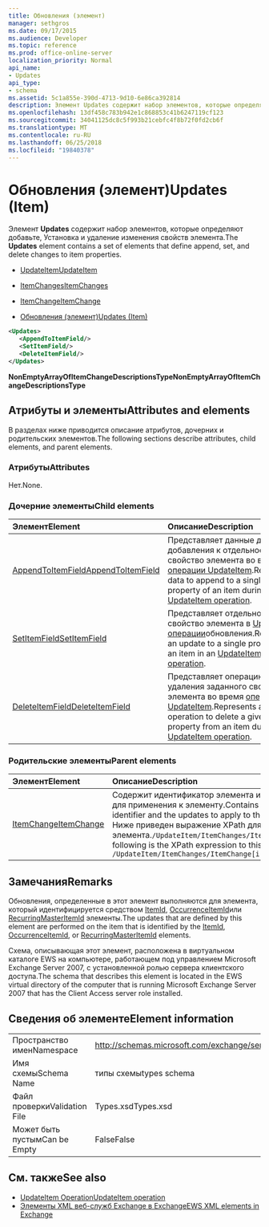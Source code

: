 ```yaml
---
title: Обновления (элемент)
manager: sethgros
ms.date: 09/17/2015
ms.audience: Developer
ms.topic: reference
ms.prod: office-online-server
localization_priority: Normal
api_name:
- Updates
api_type:
- schema
ms.assetid: 5c1a855e-390d-4713-9d10-6e86ca392814
description: Элемент Updates содержит набор элементов, которые определяют добавьте, Установка и удаление изменения свойств элемента.
ms.openlocfilehash: 13df458c783b942e1c868853c41b6247119cf123
ms.sourcegitcommit: 34041125dc8c5f993b21cebfc4f8b72f0fd2cb6f
ms.translationtype: MT
ms.contentlocale: ru-RU
ms.lasthandoff: 06/25/2018
ms.locfileid: "19840378"
---
```

# <a name="updates-item"></a><span data-ttu-id="653fc-103">Обновления (элемент)</span><span class="sxs-lookup"><span data-stu-id="653fc-103">Updates (Item)</span></span>

<span data-ttu-id="653fc-104">Элемент **Updates** содержит набор элементов, которые определяют добавьте, Установка и удаление изменения свойств элемента.</span><span class="sxs-lookup"><span data-stu-id="653fc-104">The **Updates** element contains a set of elements that define append, set, and delete changes to item properties.</span></span> 
  
- [<span data-ttu-id="653fc-105">UpdateItem</span><span class="sxs-lookup"><span data-stu-id="653fc-105">UpdateItem</span></span>](updateitem.md)
  
- [<span data-ttu-id="653fc-106">ItemChanges</span><span class="sxs-lookup"><span data-stu-id="653fc-106">ItemChanges</span></span>](itemchanges.md)
  
- [<span data-ttu-id="653fc-107">ItemChange</span><span class="sxs-lookup"><span data-stu-id="653fc-107">ItemChange</span></span>](itemchange.md)
  
- [<span data-ttu-id="653fc-108">Обновления (элемент)</span><span class="sxs-lookup"><span data-stu-id="653fc-108">Updates (Item)</span></span>](updates-item.md)
  
```xml
<Updates>
   <AppendToItemField/>
   <SetItemField/>
   <DeleteItemField/>
</Updates>
```

<span data-ttu-id="653fc-109">**NonEmptyArrayOfItemChangeDescriptionsType**</span><span class="sxs-lookup"><span data-stu-id="653fc-109">**NonEmptyArrayOfItemChangeDescriptionsType**</span></span>

## <a name="attributes-and-elements"></a><span data-ttu-id="653fc-110">Атрибуты и элементы</span><span class="sxs-lookup"><span data-stu-id="653fc-110">Attributes and elements</span></span>

<span data-ttu-id="653fc-111">В разделах ниже приводится описание атрибутов, дочерних и родительских элементов.</span><span class="sxs-lookup"><span data-stu-id="653fc-111">The following sections describe attributes, child elements, and parent elements.</span></span>
  
### <a name="attributes"></a><span data-ttu-id="653fc-112">Атрибуты</span><span class="sxs-lookup"><span data-stu-id="653fc-112">Attributes</span></span>

<span data-ttu-id="653fc-113">Нет.</span><span class="sxs-lookup"><span data-stu-id="653fc-113">None.</span></span>
  
### <a name="child-elements"></a><span data-ttu-id="653fc-114">Дочерние элементы</span><span class="sxs-lookup"><span data-stu-id="653fc-114">Child elements</span></span>

|<span data-ttu-id="653fc-115">**Элемент**</span><span class="sxs-lookup"><span data-stu-id="653fc-115">**Element**</span></span>|<span data-ttu-id="653fc-116">**Описание**</span><span class="sxs-lookup"><span data-stu-id="653fc-116">**Description**</span></span>|
|:-----|:-----|
|[<span data-ttu-id="653fc-117">AppendToItemField</span><span class="sxs-lookup"><span data-stu-id="653fc-117">AppendToItemField</span></span>](appendtoitemfield.md) <br/> |<span data-ttu-id="653fc-118">Представляет данные для добавления к отдельное свойство элемента во время [операции UpdateItem](updateitem-operation.md).</span><span class="sxs-lookup"><span data-stu-id="653fc-118">Represents data to append to a single property of an item during an [UpdateItem operation](updateitem-operation.md).</span></span>  <br/> |
|[<span data-ttu-id="653fc-119">SetItemField</span><span class="sxs-lookup"><span data-stu-id="653fc-119">SetItemField</span></span>](setitemfield.md) <br/> |<span data-ttu-id="653fc-120">Представляет отдельное свойство элемента в [UpdateItem операции](updateitem-operation.md)обновления.</span><span class="sxs-lookup"><span data-stu-id="653fc-120">Represents an update to a single property of an item in an [UpdateItem operation](updateitem-operation.md).</span></span>  <br/> |
|[<span data-ttu-id="653fc-121">DeleteItemField</span><span class="sxs-lookup"><span data-stu-id="653fc-121">DeleteItemField</span></span>](deleteitemfield.md) <br/> |<span data-ttu-id="653fc-122">Представляет операцию для удаления заданного свойства из элемента во время [операции UpdateItem](updateitem-operation.md).</span><span class="sxs-lookup"><span data-stu-id="653fc-122">Represents an operation to delete a given property from an item during an [UpdateItem operation](updateitem-operation.md).</span></span>  <br/> |
   
### <a name="parent-elements"></a><span data-ttu-id="653fc-123">Родительские элементы</span><span class="sxs-lookup"><span data-stu-id="653fc-123">Parent elements</span></span>

|<span data-ttu-id="653fc-124">**Элемент**</span><span class="sxs-lookup"><span data-stu-id="653fc-124">**Element**</span></span>|<span data-ttu-id="653fc-125">**Описание**</span><span class="sxs-lookup"><span data-stu-id="653fc-125">**Description**</span></span>|
|:-----|:-----|
|[<span data-ttu-id="653fc-126">ItemChange</span><span class="sxs-lookup"><span data-stu-id="653fc-126">ItemChange</span></span>](itemchange.md) <br/> |<span data-ttu-id="653fc-127">Содержит идентификатор элемента и обновления для применения к элементу.</span><span class="sxs-lookup"><span data-stu-id="653fc-127">Contains an item identifier and the updates to apply to the item.</span></span>  <br/> <span data-ttu-id="653fc-128">Ниже приведен выражение XPath для этого элемента.`/UpdateItem/ItemChanges/ItemChange[i]`</span><span class="sxs-lookup"><span data-stu-id="653fc-128">The following is the XPath expression to this element:  `/UpdateItem/ItemChanges/ItemChange[i]`</span></span> <br/> |
   
## <a name="remarks"></a><span data-ttu-id="653fc-129">Замечания</span><span class="sxs-lookup"><span data-stu-id="653fc-129">Remarks</span></span>

<span data-ttu-id="653fc-130">Обновления, определенные в этот элемент выполняются для элемента, который идентифицируется средством [ItemId](itemid.md), [OccurrenceItemId](occurrenceitemid.md)или [RecurringMasterItemId](recurringmasteritemid.md) элементы.</span><span class="sxs-lookup"><span data-stu-id="653fc-130">The updates that are defined by this element are performed on the item that is identified by the [ItemId](itemid.md), [OccurrenceItemId](occurrenceitemid.md), or [RecurringMasterItemId](recurringmasteritemid.md) elements.</span></span> 
  
<span data-ttu-id="653fc-131">Схема, описывающая этот элемент, расположена в виртуальном каталоге EWS на компьютере, работающем под управлением Microsoft Exchange Server 2007, с установленной ролью сервера клиентского доступа.</span><span class="sxs-lookup"><span data-stu-id="653fc-131">The schema that describes this element is located in the EWS virtual directory of the computer that is running Microsoft Exchange Server 2007 that has the Client Access server role installed.</span></span>
  
## <a name="element-information"></a><span data-ttu-id="653fc-132">Сведения об элементе</span><span class="sxs-lookup"><span data-stu-id="653fc-132">Element information</span></span>

|||
|:-----|:-----|
|<span data-ttu-id="653fc-133">Пространство имен</span><span class="sxs-lookup"><span data-stu-id="653fc-133">Namespace</span></span>  <br/> |http://schemas.microsoft.com/exchange/services/2006/types  <br/> |
|<span data-ttu-id="653fc-134">Имя схемы</span><span class="sxs-lookup"><span data-stu-id="653fc-134">Schema Name</span></span>  <br/> |<span data-ttu-id="653fc-135">типы схемы</span><span class="sxs-lookup"><span data-stu-id="653fc-135">types schema</span></span>  <br/> |
|<span data-ttu-id="653fc-136">Файл проверки</span><span class="sxs-lookup"><span data-stu-id="653fc-136">Validation File</span></span>  <br/> |<span data-ttu-id="653fc-137">Types.xsd</span><span class="sxs-lookup"><span data-stu-id="653fc-137">Types.xsd</span></span>  <br/> |
|<span data-ttu-id="653fc-138">Может быть пустым</span><span class="sxs-lookup"><span data-stu-id="653fc-138">Can be Empty</span></span>  <br/> |<span data-ttu-id="653fc-139">False</span><span class="sxs-lookup"><span data-stu-id="653fc-139">False</span></span>  <br/> |
   
## <a name="see-also"></a><span data-ttu-id="653fc-140">См. также</span><span class="sxs-lookup"><span data-stu-id="653fc-140">See also</span></span>

- [<span data-ttu-id="653fc-141">UpdateItem Operation</span><span class="sxs-lookup"><span data-stu-id="653fc-141">UpdateItem operation</span></span>](updateitem-operation.md)
- [<span data-ttu-id="653fc-142">Элементы XML веб-служб Exchange в Exchange</span><span class="sxs-lookup"><span data-stu-id="653fc-142">EWS XML elements in Exchange</span></span>](ews-xml-elements-in-exchange.md)

